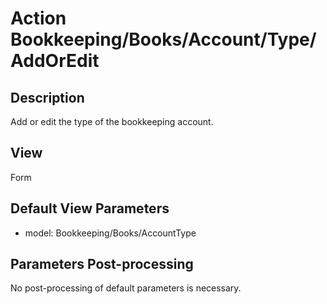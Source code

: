 # Action Bookkeeping/Books/Account/Type/AddOrEdit

## Description

Add or edit the type of the bookkeeping account.

## View

Form

## Default View Parameters

* model: Bookkeeping/Books/AccountType

## Parameters Post-processing

No post-processing of default parameters is necessary.
